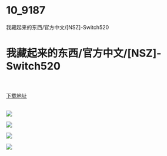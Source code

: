 # 10_9187
我藏起来的东西/官方中文/[NSZ]-Switch520
# 我藏起来的东西/官方中文/[NSZ]-Switch520
 <br/></br>
[下载地址](https://www.switch520.cc/article/9187 "下载地址")
<br/></br>

<p><span style="color: #ffffff;"><strong><img src="https://www.switch520.cc/muke_img/upload_art_editor_20210118-1_781660dd8ec79f091d8d4735707f8b99.jpg"></strong></span></p>
<p><span style="color: #ffffff;"><strong><img src="https://www.switch520.cc/muke_img/upload_art_editor_20210118-1_8d824bf70f7024bd643d24909828d6d2.jpg"></strong></span></p>
<p><span style="color: #ffffff;"><strong><img src="https://www.switch520.cc/muke_img/upload_art_editor_20210118-1_cc71d1f41afbb568e5b9988309c6ce9a.jpg"></strong></span></p>
<p><span style="color: #ffffff;"><strong><img src="https://www.switch520.cc/muke_img/upload_art_editor_20210118-1_8780fb282cce33432f1a73e0bf8398d4.jpg">&nbsp;</strong></span></p>
<p><span style="color: #ffffff;"><strong>&nbsp;</strong></span></p>
